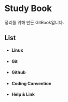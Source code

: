 # Study Book

정리를 위해 만든 GitBook입니다.

## **List**

* #### Linux
* #### Git
* #### Github
* #### Coding Convention
* #### Help & Link



